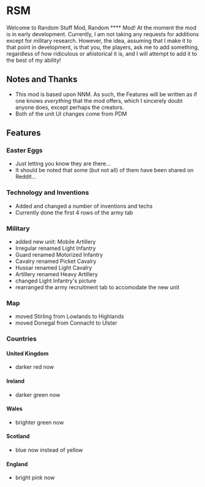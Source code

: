 # RSM

Welcome to Random Stuff Mod, Random \*\*\*\* Mod! At the moment the mod is in early development. Currently, I am not taking any requests for additions except for military research. However, the idea, assuming that I make it to that point in development, is that you, the players, ask me to add something, regardless of how ridiculous or ahistorical it is, and I will attempt to add it to the best of my ability!

## Notes and Thanks
 - This mod is based upon NNM. As such, the Features will be written as if one knows *everything* that the mod offers, which I sincerely doubt anyone does, except perhaps the creators.
 - Both of the unit UI changes come from PDM

## Features

### Easter Eggs
 - Just letting you know they are there...
 - It should be noted that some (but not all) of them have been shared on Reddit...
 
### Technology and Inventions
 - Added and changed a number of inventions and techs
 - Currently done the first 4 rows of the army tab

### Military
 - added new unit: Mobile Artillery
 - Irregular renamed Light Infantry
 - Guard renamed Motorized Infantry
 - Cavalry renamed Picket Cavalry
 - Hussar renamed Light Cavalry
 - Artillery renamed Heavy Artillery
 - changed Light Infantry's picture
 - rearranged the army recruitment tab to accomodate the new unit
 
### Map
 - moved Stirling from Lowlands to Highlands
 - moved Donegal from Connacht to Ulster
 
### Countries
 
#### United Kingdom
 - darker red now
  
#### Ireland
 - darker green now
  
#### Wales
 - brighter green now
  
#### Scotland
 - blue now instead of yellow
 
#### England
 - bright pink now